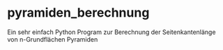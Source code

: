 # pyramiden_berechnung
Ein sehr einfach Python Program zur Berechnung der Seitenkantenlänge von n-Grundflächen Pyramiden
